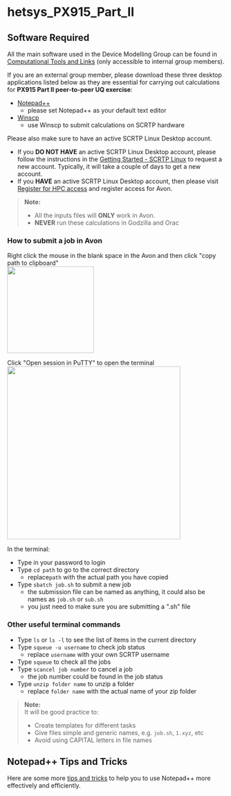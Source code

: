 # hetsys_PX915_Part_II

## Software Required  

All the main software used in the Device Modelling Group can be found in [Computational Tools and Links](https://warwick.ac.uk/fac/sci/eng/research/grouplist/sensorsanddevices/nanolab/internal/tools/) (only accessible to internal group members).  

If you are an external group member, please download these three desktop applications listed below as they are essential for carrying out calculations for **PX915 Part II peer-to-peer UQ exercise**:  

- [Notepad++](https://notepad-plus-plus.org/downloads/)  
  - please set Notepad++ as your default text editor  
- [Winscp](https://winscp.net/eng/download.php)  
  - use Winscp to submit calculations on SCRTP hardware  

Please also make sure to have an active SCRTP Linux Desktop account.   

* If you **DO NOT HAVE** an active SCRTP Linux Desktop account, please follow the instructions in the [Getting Started - SCRTP Linux](https://warwick.ac.uk/research/rtp/sc/desktop/gettingstarted)  to request a new account. Typically, it will take a couple of days to get a new account.  
* If you **HAVE** an active SCRTP Linux Desktop account, then please visit [Register for HPC access](https://warwick.ac.uk/research/rtp/sc/hpc/register) and register access for Avon.  

> **Note:**  
> * All the inputs files will **ONLY** work in Avon.  
> * **NEVER** run these calculations in Godzilla and Orac  

### How to submit a job in Avon  

Right click the mouse in the blank space in the Avon and then click "copy path to clipboard"  
<img src="https://i.imgur.com/EBvFNpo.jpg" width="200">  

Click "Open session in PuTTY" to open the terminal  
<img src="https://i.imgur.com/KU6wLCi.jpg" width="400">  

In the terminal:  

* Type in your password to login  
* Type `cd path` to go to the correct directory  
  * replace`path` with the actual path you have copied  
* Type `sbatch job.sh` to submit a new job  
  * the submission file can be named as anything, it could also be names as `job.sh` or `sub.sh`  
  * you just need to make sure you are submitting a ".sh" file  

### Other useful terminal commands  

* Type `ls` or `ls -l` to see the list of items in the current directory
* Type `squeue -u username`  to check job status
  * replace `username` with your own SCRTP username 
* Type `squeue` to check all the jobs
* Type `scancel job number` to cancel a job
  * the job number could be found in the job status
* Type `unzip folder name` to unzip a folder
  * replace `folder name` with the actual name of your zip folder

> **Note:**  
> It will be good practice to:
> - Create templates for different tasks  
> - Give files simple and generic names, e.g. `job.sh`, `1.xyz`, etc  
> - Avoid using CAPITAL letters in file names  

## Notepad++ Tips and Tricks  

Here are some more [tips and tricks](https://www.cathrinewilhelmsen.net/series/notepad-tips-tricks/) to help you to use Notepad++ more effectively and efficiently.  

